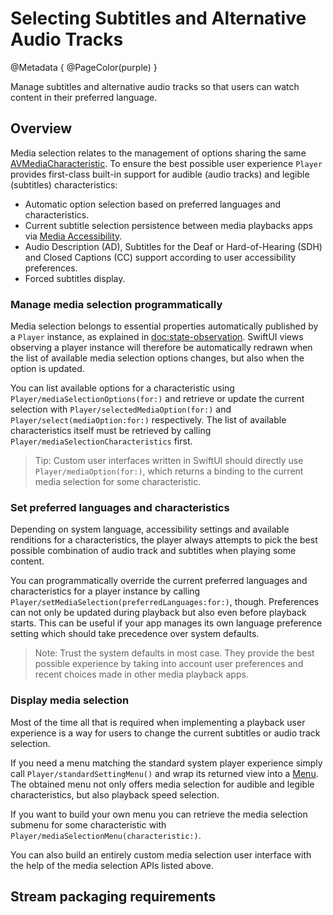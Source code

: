 # Selecting Subtitles and Alternative Audio Tracks

@Metadata {
    @PageColor(purple)
}

Manage subtitles and alternative audio tracks so that users can watch content in their preferred language.

## Overview

Media selection relates to the management of options sharing the same [AVMediaCharacteristic](https://developer.apple.com/documentation/avfoundation/avmediacharacteristic). To ensure the best possible user experience ``Player`` provides first-class built-in support for audible (audio tracks) and legible (subtitles) characteristics: 

- Automatic option selection based on preferred languages and characteristics.
- Current subtitle selection persistence between media playbacks apps via [Media Accessibility](https://developer.apple.com/documentation/mediaaccessibility/). 
- Audio Description (AD), Subtitles for the Deaf or Hard-of-Hearing (SDH) and Closed Captions (CC) support according to user accessibility preferences.
- Forced subtitles display.

### Manage media selection programmatically

Media selection belongs to essential properties automatically published by a ``Player`` instance, as explained in <doc:state-observation>. SwiftUI views observing a player instance will therefore be automatically redrawn when the list of available media selection options changes, but also when the option is updated.

You can list available options for a characteristic using ``Player/mediaSelectionOptions(for:)`` and retrieve or update the current selection with ``Player/selectedMediaOption(for:)`` and ``Player/select(mediaOption:for:)`` respectively. The list of available characteristics itself must be retrieved by calling ``Player/mediaSelectionCharacteristics`` first. 

> Tip: Custom user interfaces written in SwiftUI should directly use ``Player/mediaOption(for:)``, which returns a binding to the current media selection for some characteristic.

### Set preferred languages and characteristics

Depending on system language, accessibility settings and available renditions for a characteristics, the player always attempts to pick the best possible combination of audio track and subtitles when playing some content.

You can programmatically override the current preferred languages and characteristics for a player instance by calling ``Player/setMediaSelection(preferredLanguages:for:)``, though. Preferences can not only be updated during playback but also even before playback starts. This can be useful if your app manages its own language preference setting which should take precedence over system defaults.

> Note: Trust the system defaults in most case. They provide the best possible experience by taking into account user preferences and recent choices made in other media playback apps.

### Display media selection

Most of the time all that is required when implementing a playback user experience is a way for users to change the current subtitles or audio track selection.

If you need a menu matching the standard system player experience simply call ``Player/standardSettingMenu()`` and wrap its returned view into a [Menu](https://developer.apple.com/documentation/swiftui/menu). The obtained menu not only offers media selection for audible and legible characteristics, but also playback speed selection.

If you want to build your own menu you can retrieve the media selection submenu for some characteristic with ``Player/mediaSelectionMenu(characteristic:)``. 

You can also build an entirely custom media selection user interface with the help of the media selection APIs listed above.

## Stream packaging requirements 
